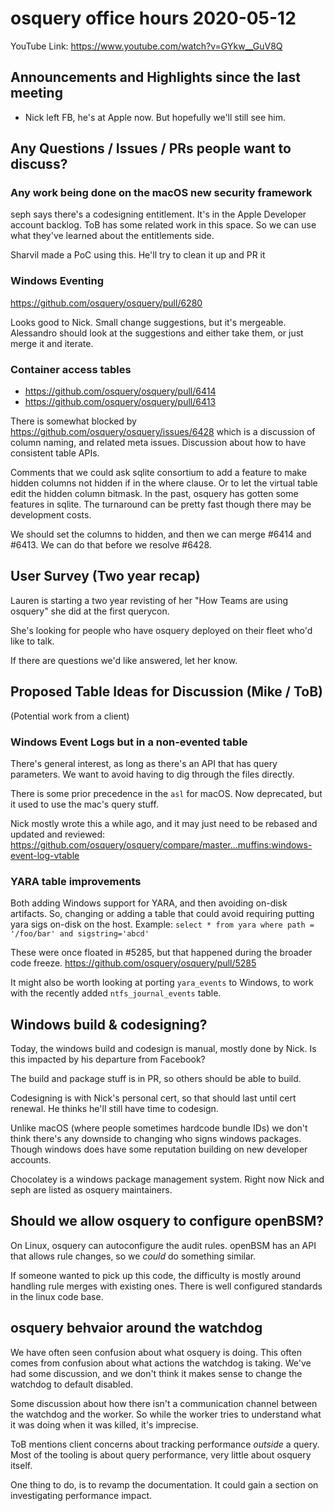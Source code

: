 # osquery office hours 2020-05-12

YouTube Link: https://www.youtube.com/watch?v=GYkw__GuV8Q

## Announcements and Highlights since the last meeting

* Nick left FB, he's at Apple now. But hopefully we'll still see him.

## Any Questions / Issues / PRs people want to discuss?

### Any work being done on the macOS new security framework

seph says there's a codesigning entitlement. It's in the Apple
Developer account backlog. ToB has some related work in this space. So
we can use what they've learned about the entitlements side.

Sharvil made a PoC using this. He'll try to clean it up and PR it

### Windows Eventing

https://github.com/osquery/osquery/pull/6280

Looks good to Nick. Small change suggestions, but it's
mergeable. Alessandro should look at the suggestions and either take
them, or just merge it and iterate.

### Container access tables

- https://github.com/osquery/osquery/pull/6414
- https://github.com/osquery/osquery/pull/6413

There is somewhat blocked by
https://github.com/osquery/osquery/issues/6428 which is a discussion
of column naming, and related meta issues. Discussion about how to
have consistent table APIs.

Comments that we could ask sqlite consortium to add a feature to make
hidden columns not hidden if in the where clause. Or to let the
virtual table edit the hidden column bitmask. In the past, osquery has
gotten some features in sqlite. The turnaround can be pretty fast
though there may be development costs.

We should set the columns to hidden, and then we can merge #6414 and #6413. 
We can do that before we resolve #6428.

## User Survey (Two year recap)

Lauren is starting a two year revisting of her "How Teams are using
osquery" she did at the first querycon.

She's looking for people who have osquery deployed on their fleet
who'd like to talk.

If there are questions we'd like answered, let her know.

## Proposed Table Ideas for Discussion (Mike / ToB)

(Potential work from a client)

### Windows Event Logs but in a non-evented table

There's general interest, as long as there's an API that has query
parameters. We want to avoid having to dig through the files directly.

There is some prior precedence in the `asl` for macOS. Now deprecated,
but it used to use the mac's query stuff.

Nick mostly wrote this a while ago, and it may just need to be rebased
and updated and reviewed:
https://github.com/osquery/osquery/compare/master...muffins:windows-event-log-vtable

### YARA table improvements

Both adding Windows support for YARA, and then avoiding on-disk
artifacts. So, changing or adding a table that could avoid requiring
putting yara sigs on-disk on the host. Example: `select * from yara
where path = '/foo/bar' and sigstring='abcd'`

These were once floated in #5285, but that happened during the broader
code freeze. https://github.com/osquery/osquery/pull/5285

It might also be worth looking at porting `yara_events` to Windows, to
work with the recently added `ntfs_journal_events` table.

## Windows build & codesigning?

Today, the windows build and codesign is manual, mostly done by
Nick. Is this impacted by his departure from Facebook?

The build and package stuff is in PR, so others should be able to
build.

Codesigning is with Nick's personal cert, so that should last until
cert renewal. He thinks he'll still have time to codesign.

Unlike macOS (where people sometimes hardcode bundle IDs) we don't
think there's any downside to changing who signs windows
packages. Though windows does have some reputation building on new
developer accounts.

Chocolatey is a windows package management system. Right now Nick and
seph are listed as osquery maintainers.

## Should we allow osquery to configure openBSM?

On Linux, osquery can autoconfigure the audit rules. openBSM has an
API that allows rule changes, so we _could_ do something similar.

If someone wanted to pick up this code, the difficulty is mostly
around handling rule merges with existing ones. There is well
configured standards in the linux code base.

## osquery behvaior around the watchdog

We have often seen confusion about what osquery is doing. This often
comes from confusion about what actions the watchdog is taking. We've
had some discussion, and we don't think it makes sense to change the
watchdog to default disabled.

Some discussion about how there isn't a communication channel between
the watchdog and the worker. So while the worker tries to understand
what it was doing when it was killed, it's imprecise.

ToB mentions client concerns about tracking performance _outside_ a
query. Most of the tooling is about query performance, very little
about osquery itself.

One thing to do, is to revamp the documentation. It could gain a
section on investigating performance impact.
